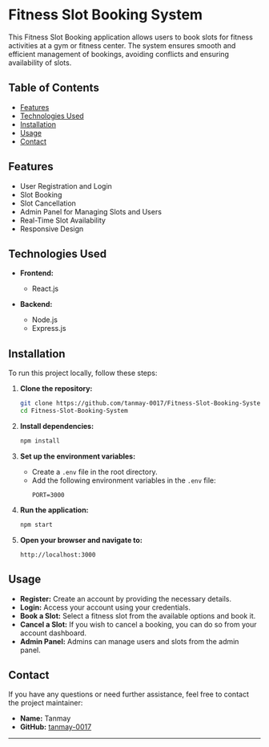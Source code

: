 # Fitness Slot Booking System

This Fitness Slot Booking application allows users to book slots for fitness activities at a gym or fitness center. The system ensures smooth and efficient management of bookings, avoiding conflicts and ensuring availability of slots.

## Table of Contents

- [Features](#features)
- [Technologies Used](#technologies-used)
- [Installation](#installation)
- [Usage](#usage)
- [Contact](#contact)

## Features

- User Registration and Login
- Slot Booking
- Slot Cancellation
- Admin Panel for Managing Slots and Users
- Real-Time Slot Availability
- Responsive Design

## Technologies Used

- **Frontend:**
  - React.js

- **Backend:**
  - Node.js
  - Express.js

## Installation

To run this project locally, follow these steps:

1. **Clone the repository:**
    ```bash
    git clone https://github.com/tanmay-0017/Fitness-Slot-Booking-System.git
    cd Fitness-Slot-Booking-System
    ```

2. **Install dependencies:**
    ```bash
    npm install
    ```

3. **Set up the environment variables:**
    - Create a `.env` file in the root directory.
    - Add the following environment variables in the `.env` file:
        ```plaintext
        PORT=3000
        ```

4. **Run the application:**
    ```bash
    npm start
    ```

5. **Open your browser and navigate to:**
    ```
    http://localhost:3000
    ```

## Usage

- **Register:** Create an account by providing the necessary details.
- **Login:** Access your account using your credentials.
- **Book a Slot:** Select a fitness slot from the available options and book it.
- **Cancel a Slot:** If you wish to cancel a booking, you can do so from your account dashboard.
- **Admin Panel:** Admins can manage users and slots from the admin panel.


## Contact

If you have any questions or need further assistance, feel free to contact the project maintainer:

- **Name:** Tanmay
- **GitHub:** [tanmay-0017](https://github.com/tanmay-0017)

---

